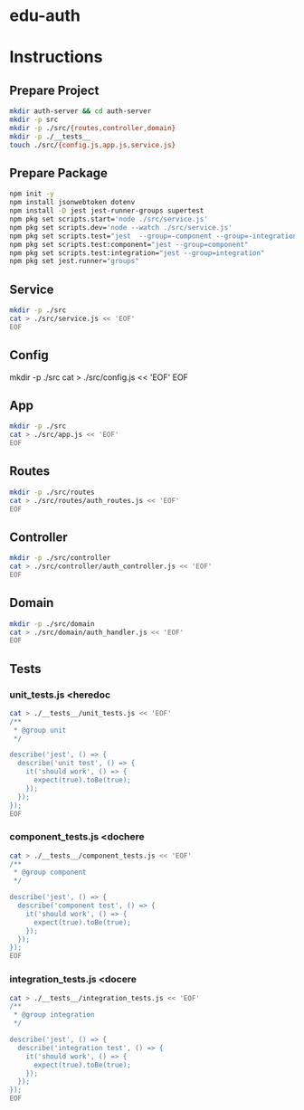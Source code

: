 # edu-auth

# Instructions 

## Prepare Project

```bash
mkdir auth-server && cd auth-server
mkdir -p src
mkdir -p ./src/{routes,controller,domain}
mkdir -p ./__tests__
touch ./src/{config.js,app.js,service.js}
```

## Prepare Package

```bash
npm init -y
npm install jsonwebtoken dotenv
npm install -D jest jest-runner-groups supertest
npm pkg set scripts.start='node ./src/service.js'
npm pkg set scripts.dev='node --watch ./src/service.js'
npm pkg set scripts.test="jest  --group=-component --group=-integration"
npm pkg set scripts.test:component="jest --group=component"
npm pkg set scripts.test:integration="jest --group=integration"
npm pkg set jest.runner="groups"
```

## Service

```bash
mkdir -p ./src
cat > ./src/service.js << 'EOF'
EOF
```

## Config
mkdir -p ./src
cat > ./src/config.js << 'EOF'
EOF

## App


```bash
mkdir -p ./src
cat > ./src/app.js << 'EOF'
EOF
```

## Routes


```bash
mkdir -p ./src/routes
cat > ./src/routes/auth_routes.js << 'EOF'
EOF
```

## Controller
```bash
mkdir -p ./src/controller
cat > ./src/controller/auth_controller.js << 'EOF'
EOF
```

## Domain
```bash
mkdir -p ./src/domain
cat > ./src/domain/auth_handler.js << 'EOF'
EOF
```

## Tests

### unit_tests.js <heredoc

```bash
cat > ./__tests__/unit_tests.js << 'EOF'
/**
 * @group unit
 */

describe('jest', () => {
  describe('unit test', () => {
    it('should work', () => {
      expect(true).toBe(true);
    });
  });
});
EOF
```

### component_tests.js <dochere

```bash
cat > ./__tests__/component_tests.js << 'EOF'
/**
 * @group component
 */

describe('jest', () => {
  describe('component test', () => {
    it('should work', () => {
      expect(true).toBe(true);
    });
  });
});
EOF
```

### integration_tests.js <docere

```bash
cat > ./__tests__/integration_tests.js << 'EOF'
/**
 * @group integration
 */

describe('jest', () => {
  describe('integration test', () => {
    it('should work', () => {
      expect(true).toBe(true);
    });
  });
});
EOF
```
